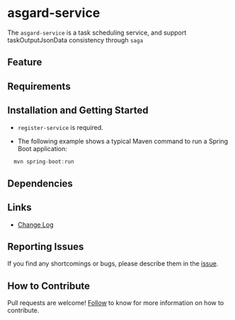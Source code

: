 # asgard-service

The `asgard-service` is a task scheduling service, and support taskOutputJsonData consistency through `saga`

## Feature


## Requirements


## Installation and Getting Started
 
  * `register-service` is required.
  
  * The following example shows a typical Maven command to run a Spring Boot application: 
  
  ```java
    mvn spring-boot:run
  ```

## Dependencies

## Links

* [Change Log](./CHANGELOG.zh-CN.md)

## Reporting Issues

If you find any shortcomings or bugs, please describe them in the [issue](https://github.com/choerodon/choerodon/issues/new?template=issue_template.md).
    
## How to Contribute

Pull requests are welcome! [Follow](https://github.com/choerodon/choerodon/blob/master/CONTRIBUTING.md) to know for more information on how to contribute.
